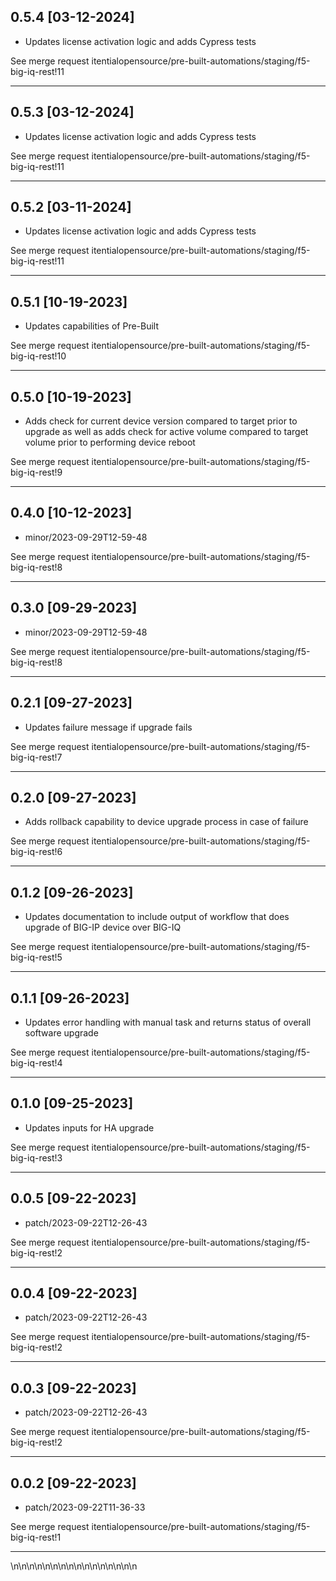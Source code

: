 
## 0.5.4 [03-12-2024]

* Updates license activation logic and adds Cypress tests

See merge request itentialopensource/pre-built-automations/staging/f5-big-iq-rest!11

---

## 0.5.3 [03-12-2024]

* Updates license activation logic and adds Cypress tests

See merge request itentialopensource/pre-built-automations/staging/f5-big-iq-rest!11

---

## 0.5.2 [03-11-2024]

* Updates license activation logic and adds Cypress tests

See merge request itentialopensource/pre-built-automations/staging/f5-big-iq-rest!11

---

## 0.5.1 [10-19-2023]

* Updates capabilities of Pre-Built

See merge request itentialopensource/pre-built-automations/staging/f5-big-iq-rest!10

---

## 0.5.0 [10-19-2023]

* Adds check for current device version compared to target prior to upgrade as well as adds check for active volume compared to target volume prior to performing device reboot

See merge request itentialopensource/pre-built-automations/staging/f5-big-iq-rest!9

---

## 0.4.0 [10-12-2023]

* minor/2023-09-29T12-59-48

See merge request itentialopensource/pre-built-automations/staging/f5-big-iq-rest!8

---

## 0.3.0 [09-29-2023]

* minor/2023-09-29T12-59-48

See merge request itentialopensource/pre-built-automations/staging/f5-big-iq-rest!8

---

## 0.2.1 [09-27-2023]

* Updates failure message if upgrade fails

See merge request itentialopensource/pre-built-automations/staging/f5-big-iq-rest!7

---

## 0.2.0 [09-27-2023]

* Adds rollback capability to device upgrade process in case of failure

See merge request itentialopensource/pre-built-automations/staging/f5-big-iq-rest!6

---

## 0.1.2 [09-26-2023]

* Updates documentation to include output of workflow that does upgrade of BIG-IP device over BIG-IQ

See merge request itentialopensource/pre-built-automations/staging/f5-big-iq-rest!5

---

## 0.1.1 [09-26-2023]

* Updates error handling with manual task and returns status of overall software upgrade

See merge request itentialopensource/pre-built-automations/staging/f5-big-iq-rest!4

---

## 0.1.0 [09-25-2023]

* Updates inputs for HA upgrade

See merge request itentialopensource/pre-built-automations/staging/f5-big-iq-rest!3

---

## 0.0.5 [09-22-2023]

* patch/2023-09-22T12-26-43

See merge request itentialopensource/pre-built-automations/staging/f5-big-iq-rest!2

---

## 0.0.4 [09-22-2023]

* patch/2023-09-22T12-26-43

See merge request itentialopensource/pre-built-automations/staging/f5-big-iq-rest!2

---

## 0.0.3 [09-22-2023]

* patch/2023-09-22T12-26-43

See merge request itentialopensource/pre-built-automations/staging/f5-big-iq-rest!2

---

## 0.0.2 [09-22-2023]

* patch/2023-09-22T11-36-33

See merge request itentialopensource/pre-built-automations/staging/f5-big-iq-rest!1

---
\n\n\n\n\n\n\n\n\n\n\n\n\n\n\n\n
